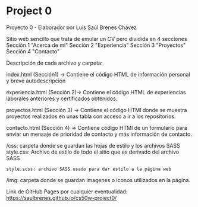# Project 0

Proyecto 0 - Elaborador por Luis Saúl Brenes Chávez

Sitio web sencillo que trata de emular un CV pero dividida en 4 secciones
Sección 1 "Acerca de mi"
Sección 2 "Experiencia"
Sección 3 "Proyectos"
Sección 4 "Contacto"

Descripción de cada archivo y carpeta:

index.html (Sección1) -> Contiene el código HTML de información personal y breve autodescripción

experiencia.html (Sección 2)-> Contiene el código HTML de experiencias laborales anteriores y certificados obtenidos.

proyectos.html (Sección 3) -> Contiene el código HTMl donde se muestra proyectos realizados en unas tabla con acceso a ir a los repositorios.

contacto.html (Sección 4) -> Contiene código HTMl de un formulario para enviar un mensaje de prioridad de contacto y más información de contacto.

/css: carpeta donde se guardan las hojas de estilo y los archivos SASS
    style.css: Archivo de estilo de todo el sitio que es derivado del archivo SASS

    style.scss: archivo SASS usado para dar estilo a la página web

/img: carpeta donde se guardan imagenes o iconos utilizados en la página.

Link de GitHub Pages por cualquier eventualidad:
https://saulbrenes.github.io/cs50w-project0/
